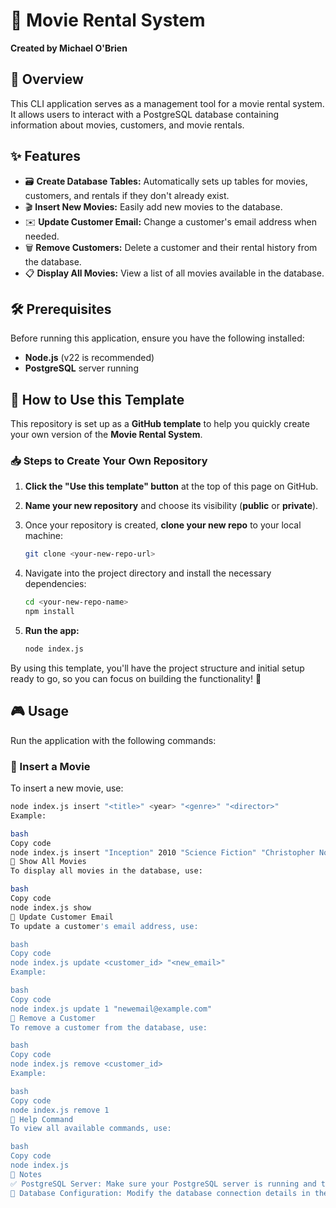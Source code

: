 # 🎥 Movie Rental System

**Created by Michael O'Brien**

## 📖 Overview

This CLI application serves as a management tool for a movie rental system. It allows users to interact with a PostgreSQL database containing information about movies, customers, and movie rentals.

## ✨ Features

- 🗃 **Create Database Tables:** Automatically sets up tables for movies, customers, and rentals if they don't already exist.
- 🎬 **Insert New Movies:** Easily add new movies to the database.
- ✉️ **Update Customer Email:** Change a customer's email address when needed.
- 🗑 **Remove Customers:** Delete a customer and their rental history from the database.
- 📋 **Display All Movies:** View a list of all movies available in the database.

## 🛠 Prerequisites

Before running this application, ensure you have the following installed:

- **Node.js** (v22 is recommended)
- **PostgreSQL** server running

## 🚀 How to Use this Template

This repository is set up as a **GitHub template** to help you quickly create your own version of the **Movie Rental System**.

### 📥 Steps to Create Your Own Repository

1. **Click the "Use this template" button** at the top of this page on GitHub.
2. **Name your new repository** and choose its visibility (**public** or **private**).

3. Once your repository is created, **clone your new repo** to your local machine:

   ```bash
   git clone <your-new-repo-url>
   ```

4. Navigate into the project directory and install the necessary dependencies:

   ```bash
   cd <your-new-repo-name>
   npm install
   ```

5. **Run the app:**
   ```bash
   node index.js
   ```

By using this template, you'll have the project structure and initial setup ready to go, so you can focus on building the functionality! 🚀

## 🎮 Usage

Run the application with the following commands:

### 🔹 Insert a Movie

To insert a new movie, use:

```bash
node index.js insert "<title>" <year> "<genre>" "<director>"
Example:

bash
Copy code
node index.js insert "Inception" 2010 "Science Fiction" "Christopher Nolan"
🔹 Show All Movies
To display all movies in the database, use:

bash
Copy code
node index.js show
🔹 Update Customer Email
To update a customer's email address, use:

bash
Copy code
node index.js update <customer_id> "<new_email>"
Example:

bash
Copy code
node index.js update 1 "newemail@example.com"
🔹 Remove a Customer
To remove a customer from the database, use:

bash
Copy code
node index.js remove <customer_id>
Example:

bash
Copy code
node index.js remove 1
🔹 Help Command
To view all available commands, use:

bash
Copy code
node index.js
📌 Notes
✅ PostgreSQL Server: Make sure your PostgreSQL server is running and that you have created a database for the application to connect to.
🔧 Database Configuration: Modify the database connection details in the code to match your PostgreSQL setup.
```
